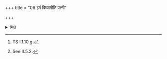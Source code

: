 +++
title = "06 इमं विष्यामीति पत्नी"

+++

<details><summary>थिते</summary>

6. With imaṁ viṣpāmi[^1] the wife of the sacrificer unties the knot of girdle around the waist.[^2]  

[^1]: TS I.1.10.g.  

[^2]: See II.5.2.
</details>
